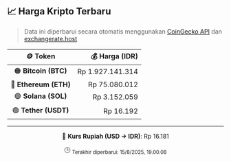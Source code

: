 

<!-- HARGA_KRIPTO -->
## 📈 Harga Kripto Terbaru

> Data ini diperbarui secara otomatis menggunakan [CoinGecko API](https://www.coingecko.com/) dan [exchangerate.host](https://exchangerate.host/)

<div align="center">

| 🪙 Token | 💰 Harga (IDR) |
|:------:|---------------:|
| 🟠 **Bitcoin (BTC)**   | Rp 1.927.141.314 |
| 🔵 **Ethereum (ETH)**  | Rp 75.080.012 |
| 🟣 **Solana (SOL)**    | Rp 3.152.059 |
| 🟢 **Tether (USDT)**   | Rp 16.192 |

---

💱 **Kurs Rupiah (USD → IDR)**: Rp 16.181

🕒 <sub>Terakhir diperbarui: 15/8/2025, 19.00.08</sub>

</div>
<!-- /HARGA_KRIPTO -->